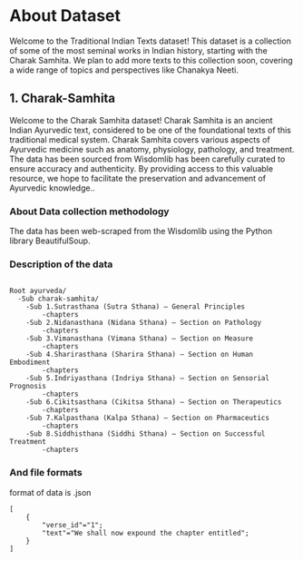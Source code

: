 # About Dataset
Welcome to the Traditional Indian Texts dataset! This dataset is a collection of some of the most seminal works in Indian history, starting with the Charak Samhita. We plan to add more texts to this collection soon, covering a wide range of topics and perspectives like Chanakya Neeti.  
## 1. Charak-Samhita
Welcome to the Charak Samhita dataset! Charak Samhita is an ancient Indian Ayurvedic text, considered to be one of the foundational texts of this traditional medical system. Charak Samhita  covers various aspects of Ayurvedic medicine such as anatomy, physiology, pathology, and treatment. The data has been sourced from Wisdomlib has been carefully curated to ensure accuracy and authenticity. By providing access to this valuable resource, we hope to facilitate the preservation and advancement of Ayurvedic knowledge..

### About Data collection methodology

The data has been web-scraped from the Wisdomlib using the Python library BeautifulSoup.

### Description of the data
```

Root ayurveda/
  -Sub charak-samhita/
    -Sub 1.Sutrasthana (Sutra Sthana) — General Principles
        -chapters
    -Sub 2.Nidanasthana (Nidana Sthana) — Section on Pathology
        -chapters
    -Sub 3.Vimanasthana (Vimana Sthana) — Section on Measure
        -chapters
    -Sub 4.Sharirasthana (Sharira Sthana) — Section on Human Embodiment
        -chapters
    -Sub 5.Indriyasthana (Indriya Sthana) — Section on Sensorial Prognosis
        -chapters
    -Sub 6.Cikitsasthana (Cikitsa Sthana) — Section on Therapeutics
        -chapters
    -Sub 7.Kalpasthana (Kalpa Sthana) — Section on Pharmaceutics
        -chapters
    -Sub 8.Siddhisthana (Siddhi Sthana) — Section on Successful Treatment
        -chapters
```

### And file formats

format of data is .json

```
[
    {
        "verse_id"="1";
        "text"="We shall now expound the chapter entitled";
    }
]
```